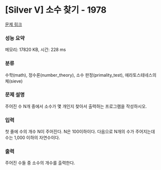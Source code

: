 # [Silver V] 소수 찾기 - 1978 

[문제 링크](https://www.acmicpc.net/problem/1978) 

### 성능 요약

메모리: 17820 KB, 시간: 228 ms

### 분류

수학(math), 정수론(number_theory), 소수 판정(primality_test), 에라토스테네스의 체(sieve)

### 문제 설명

<p>주어진 수 N개 중에서 소수가 몇 개인지 찾아서 출력하는 프로그램을 작성하시오.</p>

### 입력 

 <p>첫 줄에 수의 개수 N이 주어진다. N은 100이하이다. 다음으로 N개의 수가 주어지는데 수는 1,000 이하의 자연수이다.</p>

### 출력 

 <p>주어진 수들 중 소수의 개수를 출력한다.</p>

